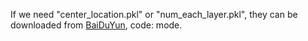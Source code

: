 If we need "center_location.pkl" or "num_each_layer.pkl", they can be downloaded from [BaiDuYun](https://pan.baidu.com/s/1CbXIZ79_VtW_6Nw46f1Z3w), code: mode.
